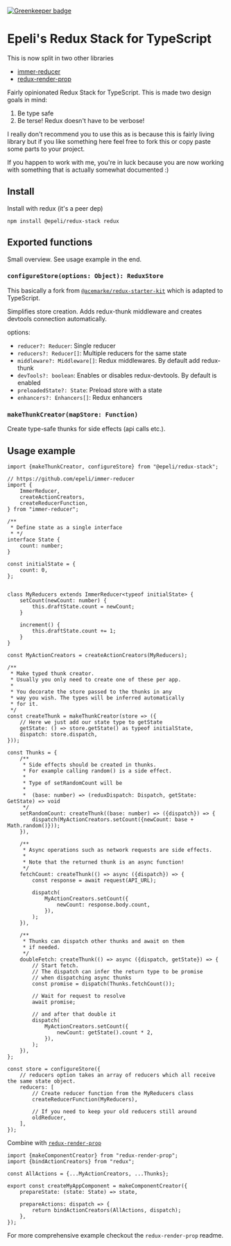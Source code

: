 [![Greenkeeper badge](https://badges.greenkeeper.io/epeli/redux-stack.svg)](https://greenkeeper.io/)

# Epeli's Redux Stack for TypeScript

This is now split in two other libraries

-   [immer-reducer](https://github.com/epeli/immer-reducer)
-   [redux-render-prop](https://github.com/epeli/redux-render-prop)

Fairly opinionated Redux Stack for TypeScript. This is made two design goals in mind:

1.  Be type safe
2.  Be terse! Redux doesn't have to be verbose!

I really don't recommend you to use this as is because this is fairly living library but if you like something here feel free to fork this or copy paste some parts to your project.

If you happen to work with me, you're in luck because you are now working with something that is actually somewhat documented :)

## Install

Install with redux (it's a peer dep)

    npm install @epeli/redux-stack redux

## Exported functions

Small overview. See usage example in the end.

### `configureStore(options: Object): ReduxStore`

This basically a fork from [`@acemarke/redux-starter-kit`][starter] which is adapted to TypeScript.

Simplifies store creation. Adds redux-thunk middleware and creates devtools connection automatically.

[starter]: https://github.com/markerikson/redux-starter-kit

options:

-   `reducer?: Reducer`: Single reducer
-   `reducers?: Reducer[]`: Multiple reducers for the same state
-   `middleware?: Middleware[]`: Redux middlewares. By default add redux-thunk
-   `devTools?: boolean`: Enables or disables redux-devtools. By default is enabled
-   `preloadedState?: State`: Preload store with a state
-   `enhancers?: Enhancers[]`: Redux enhancers

### `makeThunkCreator(mapStore: Function)`

Create type-safe thunks for side effects (api calls etc.).

## Usage example

```tsx
import {makeThunkCreator, configureStore} from "@epeli/redux-stack";

// https://github.com/epeli/immer-reducer
import {
    ImmerReducer,
    createActionCreators,
    createReducerFunction,
} from "immer-reducer";

/**
 * Define state as a single interface
 * */
interface State {
    count: number;
}

const initialState = {
    count: 0,
};


class MyReducers extends ImmerReducer<typeof initialState> {
    setCount(newCount: number) {
        this.draftState.count = newCount;
    }

    increment() {
        this.draftState.count += 1;
    }
}

const MyActionCreators = createActionCreators(MyReducers);

/**
 * Make typed thunk creator.
 * Usually you only need to create one of these per app.
 *
 * You decorate the store passed to the thunks in any
 * way you wish. The types will be inferred automatically
 * for it.
 */
const createThunk = makeThunkCreator(store => ({
    // Here we just add our state type to getState
    getState: () => store.getState() as typeof initialState,
    dispatch: store.dispatch,
}));

const Thunks = {
    /**
     * Side effects should be created in thunks.
     * For example calling random() is a side effect.
     *
     * Type of setRandomCount will be
     *
     *  (base: number) => (reduxDispatch: Dispatch, getState: GetState) => void
     */
    setRandomCount: createThunk((base: number) => ({dispatch}) => {
        dispatch(MyActionCreators.setCount({newCount: base + Math.random()}));
    }),

    /**
     * Async operations such as network requests are side effects.
     *
     * Note that the returned thunk is an async function!
     */
    fetchCount: createThunk(() => async ({dispatch}) => {
        const response = await request(API_URL);

        dispatch(
            MyActionCreators.setCount({
                newCount: response.body.count,
            }),
        );
    }),

    /**
     * Thunks can dispatch other thunks and await on them
     * if needed.
     */
    doubleFetch: createThunk(() => async ({dispatch, getState}) => {
        // Start fetch.
        // The dispatch can infer the return type to be promise
        // when dispatching async thunks
        const promise = dispatch(Thunks.fetchCount());

        // Wait for request to resolve
        await promise;

        // and after that double it
        dispatch(
            MyActionCreators.setCount({
                newCount: getState().count * 2,
            }),
        );
    }),
};

const store = configureStore({
    // reducers option takes an array of reducers which all receive the same state object.
    reducers: [
        // Create reducer function from the MyReducers class
        createReducerFunction(MyReducers),

        // If you need to keep your old reducers still around
        oldReducer,
    ],
});
```

Combine with [`redux-render-prop`][rrp]

```tsx
import {makeComponentCreator} from "redux-render-prop";
import {bindActionCreators} from "redux";

const AllActions = {...MyActionCreators, ...Thunks};

export const createMyAppComponent = makeComponentCreator({
    prepareState: (state: State) => state,

    prepareActions: dispatch => {
        return bindActionCreators(AllActions, dispatch);
    },
});
```

For more comprehensive example checkout the `redux-render-prop` readme.

[rrp]: https://github.com/epeli/redux-render-prop
